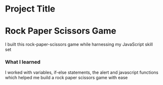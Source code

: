 # Project Title

<h1>Rock Paper Scissors Game</h1>

<p>I built this rock-paper-scissors game while harnessing my JavaScript skill set</p>


<h3>What I learned</h3>
<p>I worked with variables, if-else statements, the alert and javascript functions which helped me build a rock paper scissors game with ease</p>
